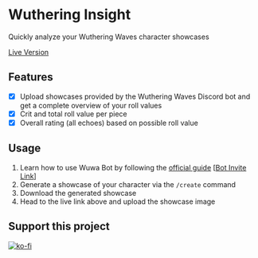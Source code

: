 # Wuthering Insight

Quickly analyze your Wuthering Waves character showcases

[Live Version](https://christopherklay.github.io/WutheringInsight/)

## Features

-   [x] Upload showcases provided by the Wuthering Waves Discord bot and get a complete overview of your roll values
-   [x] Crit and total roll value per piece
-   [x] Overall rating (all echoes) based on possible roll value

## Usage

1. Learn how to use Wuwa Bot by following the [official guide](https://wutheringwaves.kurogames.com/en/main/news/detail/1959) [[Bot Invite Link](https://discord.com/oauth2/authorize?client_id=1323482066758930452)]
2. Generate a showcase of your character via the `/create` command
3. Download the generated showcase
4. Head to the live link above and upload the showcase image

## Support this project

[![ko-fi](https://ko-fi.com/img/githubbutton_sm.svg)](https://ko-fi.com/B0B079EUW)
